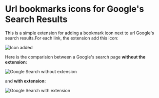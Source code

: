 # Url bookmarks icons for Google's Search Results

This is a simple extension for adding a bookmark icon next to url Google's search results.For each link, the extension add this icon:

![Icon added](https://github-images.batressc.com/urlbookmarks-google-search_bookmark-added.png)

Here is the comparision between a Google's search page **without the extension:**

![Google Search without extension](https://github-images.batressc.com/urlbookmarks-google-search_without-extension.png)

and **with extension:**

![Google Search with extension](https://github-images.batressc.com/urlbookmarks-google-search_with-extension.png)

